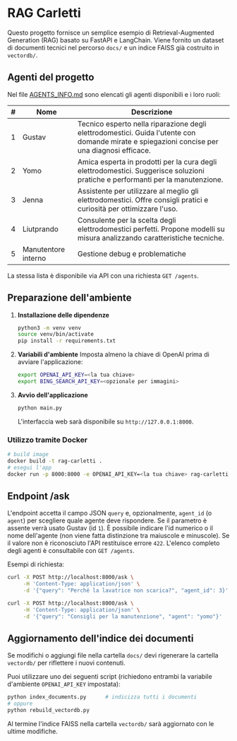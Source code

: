 # RAG Carletti

Questo progetto fornisce un semplice esempio di Retrieval-Augmented Generation (RAG) basato su FastAPI e LangChain.
Viene fornito un dataset di documenti tecnici nel percorso `docs/` e un indice FAISS già costruito in `vectordb/`.

## Agenti del progetto

Nel file [AGENTS_INFO.md](AGENTS_INFO.md) sono elencati gli agenti disponibili e i loro ruoli:

| # | Nome | Descrizione |
|---|------|-------------|
| 1 | Gustav | Tecnico esperto nella riparazione degli elettrodomestici. Guida l'utente con domande mirate e spiegazioni concise per una diagnosi efficace. |
| 2 | Yomo | Amica esperta in prodotti per la cura degli elettrodomestici. Suggerisce soluzioni pratiche e performanti per la manutenzione. |
| 3 | Jenna | Assistente per utilizzare al meglio gli elettrodomestici. Offre consigli pratici e curiosità per ottimizzare l'uso. |
| 4 | Liutprando | Consulente per la scelta degli elettrodomestici perfetti. Propone modelli su misura analizzando caratteristiche tecniche. |
| 5 | Manutentore interno | Gestione debug e problematiche |

La stessa lista è disponibile via API con una richiesta `GET /agents`.

## Preparazione dell'ambiente

1. **Installazione delle dipendenze**
   ```bash
   python3 -m venv venv
   source venv/bin/activate
   pip install -r requirements.txt
   ```

2. **Variabili d'ambiente**
   Imposta almeno la chiave di OpenAI prima di avviare l'applicazione:
   ```bash
   export OPENAI_API_KEY=<la tua chiave>
   export BING_SEARCH_API_KEY=<opzionale per immagini>
   ```

3. **Avvio dell'applicazione**
   ```bash
   python main.py
   ```
   L'interfaccia web sarà disponibile su `http://127.0.0.1:8000`.

### Utilizzo tramite Docker

```bash
# build image
docker build -t rag-carletti .
# esegui l'app
docker run -p 8000:8000 -e OPENAI_API_KEY=<la tua chiave> rag-carletti
```

## Endpoint /ask
L'endpoint accetta il campo JSON `query` e, opzionalmente, `agent_id` (o `agent`) per scegliere quale agente deve rispondere. Se il parametro è assente verrà usato Gustav (id `1`). È possibile indicare l'id numerico o il nome dell'agente (non viene fatta distinzione tra maiuscole e minuscole). Se il valore non è riconosciuto l'API restituisce errore `422`. L'elenco completo degli agenti è consultabile con `GET /agents`.

Esempi di richiesta:
```bash
curl -X POST http://localhost:8000/ask \
     -H 'Content-Type: application/json' \
     -d '{"query": "Perché la lavatrice non scarica?", "agent_id": 3}'

curl -X POST http://localhost:8000/ask \
     -H 'Content-Type: application/json' \
     -d '{"query": "Consigli per la manutenzione", "agent": "yomo"}'
```

## Aggiornamento dell'indice dei documenti

Se modifichi o aggiungi file nella cartella `docs/` devi rigenerare la cartella `vectordb/` per riflettere i nuovi contenuti.

Puoi utilizzare uno dei seguenti script (richiedono entrambi la variabile d'ambiente `OPENAI_API_KEY` impostata):

```bash
python index_documents.py      # indicizza tutti i documenti
# oppure
python rebuild_vectordb.py
```

Al termine l'indice FAISS nella cartella `vectordb/` sarà aggiornato con le ultime modifiche.
